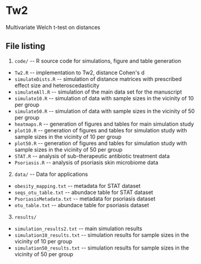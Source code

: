 # Tw2
Multivariate Welch t-test on distances

## File listing
1. `code/` -- R source code for simulations, figure and table generation
  * `Tw2.R` -- implementation to Tw2, distance Cohen's d
  * `simulateDists.R` -- simulation of distance matrices with prescribed effect size and heteroscedasticity
  * `simulateAll.R` -- simulation of the main data set for the manuscript
  * `simulate10.R` -- simulation of data with sample sizes in the vicinity of 10 per group
  * `simulate50.R` -- simulation of data with sample sizes in the vicinity of 50 per group
  * `heatmaps.R` -- generation of figures and tables for main simulation study
  * `plot10.R` -- generation of figures and tables for simulation study with sample sizes in the vicinity of 10 per group
  * `plot50.R` -- generation of figures and tables for simulation study with sample sizes in the vicinity of 50 per group
  * `STAT.R` -- analysis of sub-therapeutic antibiotic treatment data
  * `Psoriasis.R`	-- analysis of psoriasis skin microbiome data
2. `data/` -- Data for applications
  * `obesity_mapping.txt` -- metadata for STAT dataset
  * `seqs_otu_table.txt` -- abundace table for STAT dataset
  * `PsoriasisMetadata.txt`	-- metadata for psoriasis dataset
  * `otu_table.txt` -- abundace table for psoriasis dataset
3. `results/`
  * `simulation_results2.txt` -- main simulation results
  * `simulation10_results.txt` -- simulation results for sample sizes in the vicinity of 10 per group
  * `simulation50_results.txt` -- simulation results for sample sizes in the vicinity of 50 per group

